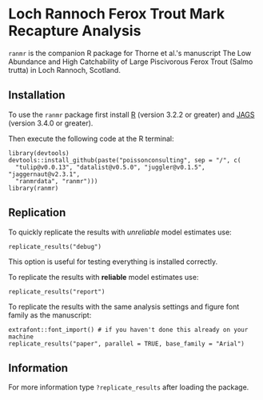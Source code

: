# Loch Rannoch Ferox Trout Mark Recapture Analysis

`ranmr` is the companion R package for Thorne et al.'s manuscript
The Low Abundance and High Catchability of Large Piscivorous Ferox Trout 
(Salmo trutta) in Loch Rannoch, Scotland.

## Installation

To use the `ranmr` package first install 
[R](http://cran.r-project.org) (version 3.2.2 or greater) and
[JAGS](http://mcmc-jags.sourceforge.net) (version 3.4.0 or greater).

Then execute the following code at the R terminal:
```
library(devtools)
devtools::install_github(paste("poissonconsulting", sep = "/", c(
  "tulip@v0.0.13", "datalist@v0.5.0", "juggler@v0.1.5", "jaggernaut@v2.3.1",
  "ranmrdata", "ranmr")))
library(ranmr)
```
## Replication

To quickly replicate the results with *unreliable* model estimates use:
```
replicate_results("debug")
```
This option is useful for testing everything is installed correctly.

To replicate the results with **reliable** model estimates use:
```
replicate_results("report")
```

To replicate the results with the same analysis settings and
figure font family as the manuscript:
```
extrafont::font_import() # if you haven't done this already on your machine
replicate_results("paper", parallel = TRUE, base_family = "Arial")
```

## Information

For more information type `?replicate_results` after loading the package.
